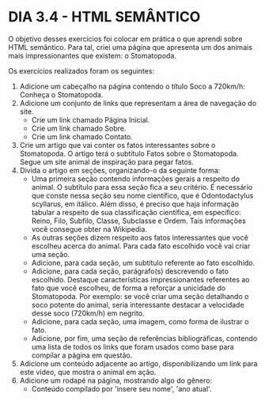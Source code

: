 # DIA 3.4 - HTML SEMÂNTICO

O objetivo desses exercícios foi colocar em prática o que aprendi sobre HTML semântico.
Para tal, criei uma página que apresenta um dos animais mais impressionantes que existem: o Stomatopoda.

Os exercícios realizados foram os seguintes:

1. Adicione um cabeçalho na página contendo o título Soco a 720km/h: Conheça o Stomatopoda.
2. Adicione um conjunto de links que representam a área de navegação do site.
   * Crie um link chamado Página Inicial.
   * Crie um link chamado Sobre.
   * Crie um link chamado Contato.
3. Crie um artigo que vai conter os fatos interessantes sobre o Stomatopoda. O artigo terá o subtítulo Fatos sobre o Stomatopoda. Segue um site animal de inspiração para pegar fatos.
4. Divida o artigo em seções, organizando-o da seguinte forma:
   * Uma primeira seção contendo informações gerais a respeito do animal. O subtítulo para essa seção fica a seu critério. É necessário que conste nessa seção seu nome científico, que é Odontodactylus scyllarus, em itálico. Além disso, é preciso que haja informação tabular a respeito de sua classificação científica, em específico: Reino, Filo, Subfilo, Classe, Subclasse e Ordem. Tais informações você consegue obter na Wikipedia.
   * As outras seções dizem respeito aos fatos interessantes que você escolheu acerca do animal. Para cada fato escolhido você vai criar uma seção.
   * Adicione, para cada seção, um subtítulo referente ao fato escolhido.
   * Adicione, para cada seção, parágrafo(s) descrevendo o fato escolhido. Destaque características impressionantes referentes ao fato que você escolheu,        de forma a reforçar a unicidade do Stomatopoda. Por exemplo: se você criar uma seção detalhando o soco potente do animal, seria interessante destacar      a velocidade desse soco (720km/h) em negrito.
   * Adicione, para cada seção, uma imagem, como forma de ilustrar o fato.
   * Adicione, por fim, uma seção de referências bibliográficas, contendo uma lista de todos os links que foram usados como base para compilar a página em questão.
5. Adicione um conteúdo adjacente ao artigo, disponibilizando um link para este vídeo, que mostra o animal em ação.
6. Adicione um rodapé na página, mostrando algo do gênero:
   * Conteúdo compilado por 'insere seu nome', 'ano atual'.
